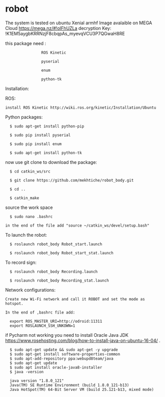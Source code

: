 # robot
The system is tested on ubuntu Xenial armhf
Image avalaible on MEGA Cloud https://mega.nz/#!oIFhUZLa decryption Key: !K1EM5aygbKRRNzjF8cbqpAs_myevqVCU3P7QGwaH8RE

this package need : 

                    ROS Kinetic 

                    pyserial
                    
                    enum
                    
                    python-tk
                    
Installation:

  ROS:
  
    install ROS Kinetic http://wiki.ros.org/kinetic/Installation/Ubuntu
        
  
  Python packages:
  
      $ sudo apt-get install python-pip

      $ sudo pip install pyserial

      $ sudo pip install enum

      $ sudo apt-get install python-tk

  now use git clone to download the package:

      $ cd catkin_ws/src

      $ git clone https://github.com/mekhtiche/robot_body.git

      $ cd ..

      $ catkin_make
  
  source the work space
  
      $ sudo nano .bashrc
    
    in the end of the file add "source ~/catkin_ws/devel/setup.bash"
    
    
  To launch the robot:

      $ roslaunch robot_body Robot_start.launch

      $ roslaunch robot_body Robot_start_stat.launch

  To record sign:

      $ roslaunch robot_body Recording.launch

      $ roslaunch robot_body Recording_stat.launch

  Network configurations:
  
    Create new Wi-Fi network and call it ROBOT and set the mode as hotspot.
    
    In the end of ,bashrc file add:
      
      export ROS_MASTER_URI=http://odroid:11311
      export ROSLAUNCH_SSH_UNKOWN=1
  
  if Pycharm not working you need to install Oracle Java JDK https://www.rosehosting.com/blog/how-to-install-java-on-ubuntu-16-04/ .
  
      $ sudo apt-get update && sudo apt-get -y upgrade
      $ sudo apt-get install software-properties-common
      $ sudo apt-add-repository ppa:webupd8team/java
      $ sudo apt-get update
      $ sudo apt install oracle-java8-installer
      $ java -version
      
      java version "1.8.0_121"
      Java(TM) SE Runtime Environment (build 1.8.0_121-b13)
      Java HotSpot(TM) 64-Bit Server VM (build 25.121-b13, mixed mode)
      
      
